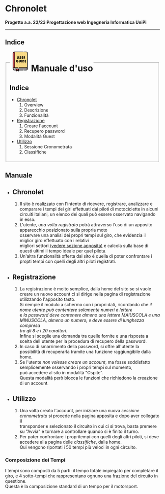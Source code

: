 # Chronolet #

**Progetto a.a. 22/23 Progettazione web Ingegneria Informatica UniPi**

----------

## Indice ##
<fieldset>
    <legend>
        <img src="img/user-guide.png" alt="icon" style="display: inline" width="64" height="64">
        <h1 style="display: inline">Manuale d'uso</h1>
    </legend>
    <div id="main">
        <h2>Indice</h2>
        <ul id="index">
            <li>
                <a href="#chronolet">Chronolet</a>
                <ol>
                    <li>Overview</li>
                    <li>Descrizione</li>
                    <li>Funzionalit&agrave;</li>
                </ol>
            </li>
            <li>
                <a href="#signup">Registrazione</a>
                <ol>
                    <li>Creare l'account</li>
                    <li>Recupero password</li>
                    <li>Modalit&agrave; Guest</li>
                </ol>
            </li>
            <li>
                <a href="#use">Utilizzo</a>
                <ol>
                    <li>Sessione Cronometrata</li>
                    <li>Classifiche</li>
                </ol>
            </li>
        </ul>
</fieldset>

## Manuale ##

- ## Chronolet ##
   1. Il sito &egrave; realizzato con l'intento di ricevere, registrare, analizzare e comparare i tempi dei giri effettuati
        dai piloti di motociclette in alcuni circuiti italiani, un elenco dei quali pu&ograve; essere osservato navigando in esso.
   2. L'utente, *una volta registrato* potr&agrave; attraverso l'uso di un apposito apparecchio posizionato sulla propria moto <br>
        osservare una analisi dei propri tempi sul giro, che evidenzia il miglior giro effettuato con i relativi <br>
        migliori settori <a href="#settori">(vedere sezione apposita)</a> e calcola sulla base di questi ultimi il tempo ideale per quel pilota.
   3. Un'altra funzionalit&agrave; offerta dal sito &egrave; quella di poter confrontare i propti tempi con quelli degli altri piloti registrati.
   
- ## Registrazione ##
   1. La registrazione &egrave; molto semplice, dalla home del sito se si vuole creare un nuovo account ci si dirige nella pagina di registrazione<br>
        utilizzando l'apposito tasto.<br>
        Si riempie il modulo a schermo con i propri dati, ricordando che <i>il nome utente pu&ograve; contentere solamente numeri e lettere</i><br>
        e <i>la password deve contenere almeno una lettere MAIUSCOLA e una MINUSCOLA, almeno un numero, e deve essere di lunghezza compresa<br>
        tra gli 8 e i 20 caratteri.</i><br>
        Infine si sceglie una domanda tra quelle fornite e una risposta a scelta dell'utente per la procedura di recupero della password.
   2. In caso di smarrimento della password, si offre all'utente la possibilit&agrave; di recuperarla tramite una funzione raggiungibile dalla home.
   3. Se l'utente <i>non volesse creare un account</i>, ma fosse soddisfatto semplicemente osservando i propri tempi sul momento,<br>
        pu&ograve; accedere al sito in modalit&agrave; "Ospite".<br>
        Questa modalit&agrave; per&ograve; blocca le funzioni che richiedono la creazione di un account.
   
- ## Utilizzo ##
    1. Una volta creato l'account, per iniziare una nuova <i>sessione cronometrata</i> si procede nella pagina apposita e dopo aver collegato il<br>
        transponder e selezionato il circuito in cui ci si trova, basta premere su "Avvia" e tornare a controllare quando si &egrave; finito il turno.
    2. Per poter confrontare i propritempi con quelli degli altri piloti, si deve accedere alla pagina delle <i>classifiche</i>, dalla home.<br>
        Qui vengono riportati i 50 tempi pi&ugrave; veloci in ogni circuito.
    
### Composizione dei Tempi ###
<p id="settori">
    I tempi sono composti da 5 parti: il tempo totale impiegato per completare il giro, e 4 sotto-tempi che rappresentano ognuno una frazione del circuito in questione.<br>
    Questa &egrave; la composizione standard di un tempo per il motorsport.
</p>